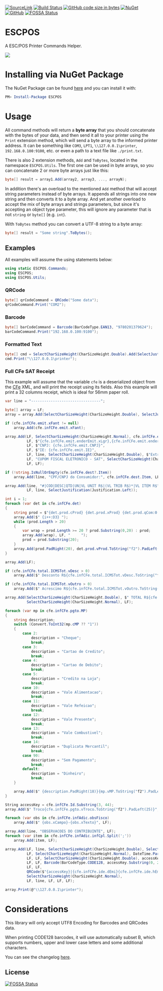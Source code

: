 [![SourceLink](https://img.shields.io/badge/SourceLink-enabled-brightgreen)](https://github.com/dotnet/sourcelink)
[![Build Status](https://dev.azure.com/igorocampos/PersonalProjects/_apis/build/status/igorocampos.ESCPOS?branchName=master)](https://dev.azure.com/igorocampos/PersonalProjects/_build?definitionId=1&_a=summary)
[![GitHub code size in bytes](https://img.shields.io/github/languages/code-size/igorocampos/ESCPOS)](#)
[![NuGet](https://buildstats.info/nuget/ESCPOS)](http://www.nuget.org/packages/ESCPOS)
[![GitHub](https://img.shields.io/badge/license-MIT-green)](ESCPOS/LICENSE)
[![FOSSA Status](https://app.fossa.io/api/projects/git%2Bgithub.com%2Figorocampos%2FESCPOS.svg?type=shield)](https://app.fossa.io/projects/git%2Bgithub.com%2Figorocampos%2FESCPOS?ref=badge_shield)

# ESCPOS
A ESC/POS Printer Commands Helper.

![](https://github.com/igorocampos/ESCPOS/blob/master/ESC_POS.png)

# Installing via NuGet Package

The NuGet Package can be found [here](https://www.nuget.org/packages/ESCPOS/) and you can install it with:

```powershell
PM> Install-Package ESCPOS
```

# Usage
All command methods will return a **byte array** that you should concatenate with the bytes of your data, and then send it all to your printer using the `Print` extension method, which will send a byte array to the informed printer address. It can be something like `COM3`, `LPT1`, `\\127.0.0.1\printer`, `192.168.0.100:9100`, etc. or even a path to a text file like `./print.txt`.

There is also 2 extension methods, `Add` and `ToBytes`, located in the namespace `ESCPOS.Utils`. 
The first one can be used in byte arrays, so you can concatenate 2 or more byte arrays just like this:
```cs
byte[] result = array1.Add(array2, array3, ..., arrayN);
```
In addition there's an overload to the mentioned `Add` method that will accept string parameters instead of byte arrays. It appends all strings into one new string and then converts it to a byte array.
And yet another overload to accept the mix of byte arrays and strings parameters, but since it's accepting an object type parameter, this will ignore any parameter that is not `string` or `byte[]` (e.g. `int`).

With `ToBytes` method you can convert a UTF-8 string to a byte array:
```cs
byte[] result = "Some string".ToBytes();
```
## Examples

All examples will assume the using statements below:
```cs
using static ESCPOS.Commands;
using ESCPOS;
using ESCPOS.Utils;
```

### QRCode
```cs
byte[] qrCodeCommand = QRCode("Some data");
qrCodeCommand.Print("COM2");
```

### Barcode
```cs
byte[] barCodeCommand = Barcode(BarCodeType.EAN13, "9780201379624");
barCodeCommand.Print("192.168.0.100:9100");
```

### Formatted Text
```cs
byte[] cmd = SelectCharSizeHeight(CharSizeHeight.Double).Add(SelectJustification(Justification.Center), "Fancy Title");
cmd.Print("\\127.0.0.1\printer");
```

### Full CFe SAT Receipt
This example will assume that the variable `cfe` is a deserialized object from the [CFe](https://portal.fazenda.sp.gov.br/servicos/sat) XML, and will print the receipt using its fields.
Also this example will print a 32 columns receipt, which is ideal for 56mm paper roll.
```cs
var line = "--------------------------------";

byte[] array = LF;
array = array.Add(SelectCharSizeHeight(CharSizeHeight.Double), SelectJustification(Justification.Center));

if (cfe.infCFe.emit.xFant != null)
    array.Add(cfe.infCFe.emit.xFant);

array.Add(LF, SelectCharSizeHeight(CharSizeHeight.Normal), cfe.infCFe.emit.xNome,
          LF, $"{cfe.infCFe.emit.enderEmit.xLgr},{cfe.infCFe.emit.enderEmit.nro} {cfe.infCFe.emit.enderEmit.xBairro} - {cfe.infCFe.emit.enderEmit.xMun} {cfe.infCFe.emit.enderEmit.CEP}",
          LF, $"CNPJ: {cfe.infCFe.emit.CNPJ}",
          LF, $"IE: {cfe.infCFe.emit.IE}",
          LF, line, SelectCharSizeHeight(CharSizeHeight.Double), $"Extrato No. {cfe.infCFe.ide.nCFe}",
          LF, "CUPOM FISCAL ELETRONICO - SAT", SelectCharSizeHeight(CharSizeHeight.Normal),
          LF, LF);

if (!string.IsNullOrEmpty(cfe.infCFe.dest?.Item))
    array.Add(line, "CPF/CNPJ do Consumidor:", cfe.infCFe.dest.Item, LF);

array.Add(line, "#|COD|DESC|QTD|UN|VL UNIT R$|(VL TRIB R$)*|VL ITEM R$",
          LF, line, SelectJustification(Justification.Left));

int i = 1;
foreach (var det in cfe.infCFe.det)
{
    string prod = $"{det.prod.cProd} {det.prod.xProd} {det.prod.qCom:0.0##} {det.prod.uCom} X {det.prod.vUnCom:0.00#} {((det.imposto?.vItem12741 ?? 0) == 0 ? "" : $"({det.imposto.vItem12741:f2})*")}";
    array.Add($" {i++:D3} ");
    while (prod.Length > 20)
    {
        var wrap = prod.Length >= 20 ? prod.Substring(0,20) : prod;
        array.Add(wrap), LF, "     ");
        prod = prod.Substring(20);
    }
    array.Add(prod.PadRight(20), det.prod.vProd.ToString("f2").PadLeft(6), LF);
}

array.Add(LF);

if (cfe.infCFe.total.ICMSTot.vDesc > 0)
    array.Add($" Desconto R${cfe.infCFe.total.ICMSTot.vDesc.ToString("f2").PadLeft(19)}", LF);

if (cfe.infCFe.total.ICMSTot.vOutro > 0)
    array.Add($" Acrescimo R${cfe.infCFe.total.ICMSTot.vOutro.ToString("f2").PadLeft(18)}", LF);

array.Add(SelectCharSizeHeight(CharSizeHeight.Double), $" TOTAL R${cfe.infCFe.total.vCFe.ToString("f2").PadLeft(22)}", LF,
          SelectCharSizeHeight(CharSizeHeight.Normal), LF);

foreach (var mp in cfe.infCFe.pgto.MP)
{
    string description;
    switch (Convert.ToInt32(mp.cMP ?? "1"))
    {
        case 2:
            description = "Cheque";
            break;
        case 3:
            description = "Cartao de Credito";
            break;
        case 4:
            description = "Cartao de Debito";
            break;
        case 5:
            description = "Credito na Loja";
            break;
        case 10:
            description = "Vale Alimentacao";
            break;
        case 11:
            description = "Vale Refeicao";
            break;
        case 12:
            description = "Vale Presente";
            break;
        case 13:
            description = "Vale Combustivel";
            break;
        case 14:
            description = "Duplicata Mercantil";
            break;
        case 90:
            description = "Sem Pagamento";
            break;
        default:
            description = "Dinheiro";
            break;
    }

    array.Add($" {description.PadRight(18)}{mp.vMP.ToString("f2").PadLeft(12)}", LF);
}

String accessKey = cfe.infCFe.Id.Substring(3, 44);
array.Add($" Troco{cfe.infCFe.pgto.vTroco.ToString("f2").PadLeft(25)}", LF);

foreach (var obs in cfe.infCFe.infAdic.obsFisco)
    array.Add($" {obs.xCampo}-{obs.xTexto}", LF);

array.Add(line, "OBSERVACOES DO CONTRIBUINTE", LF);
foreach (var item in cfe.infCFe.infAdic.infCpl.Split(';'))
    array.Add(item, LF);

array.Add(LF, line, SelectCharSizeHeight(CharSizeHeight.Double), SelectJustification(Justification.Center), $"SAT No. {cfe.infCFe.ide.nserieSAT}",
          LF, SelectCharSizeHeight(CharSizeHeight.Normal), DateTime.ParseExact($"{cfe.infCFe.ide.dEmi} {cfe.infCFe.ide.hEmi}", "yyyyMMdd HHmmss", System.Globalization.CultureInfo.InvariantCulture).ToString("dd/MM/yyyy HH:mm:ss"),
          LF, LF, SelectCharSizeHeight(CharSizeHeight.Double), accessKey,
          LF, LF, Barcode(BarCodeType.CODE128, accessKey.Substring(0, 22), 30), Barcode(BarCodeType.CODE128, accessKey.Substring(22), 30),
          LF, LF,
          QRCode($"{accessKey}|{cfe.infCFe.ide.dEmi}{cfe.infCFe.ide.hEmi}|{cfe.infCFe.total.vCFe}|{cfe.infCFe.dest?.Item ?? ""}|{cfe.infCFe.ide.assinaturaQRCODE}"),
          SelectCharSizeHeight(CharSizeHeight.Normal),
          LF, line, LF, LF, LF);

array.Print(@"\\127.0.0.1\printer");
```

# Considerations
This library will only accept UTF8 Encoding for Barcodes and QRCodes data.

When printing CODE128 barcodes, it will use automatically subset B, which supports numbers, upper and lower case letters and some additional characters.

You can see the changelog [here](CHANGELOG.md).


## License
[![FOSSA Status](https://app.fossa.io/api/projects/git%2Bgithub.com%2Figorocampos%2FESCPOS.svg?type=large)](https://app.fossa.io/projects/git%2Bgithub.com%2Figorocampos%2FESCPOS?ref=badge_large)

